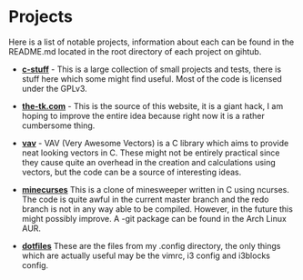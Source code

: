 <!--TITLE"the-tk.com - Projects"-->
Projects
========
Here is a list of notable projects, information about each can be found in the
README.md located in the root directory of each project on gihtub.


 - __[c-stuff](https://github.com/EliteTK/c-stuff/ "EliteTK/c-stuff · GitHub")__ -
   This is a large collection of small projects and tests, there is
   stuff here which some might find useful. Most of the code is licensed under
   the GPLv3.


 - __[the-tk.com](https://github.com/EliteTK/the-tk.com/ "EliteTK/the-tk.com · GitHub")__ -
   This is the source of this website, it is a giant hack, I am hoping to
   improve the entire idea because right now it is a rather cumbersome thing.


 - __[vav](https://github.com/EliteTK/vav/ "EliteTK/vav · GitHub")__ -
   VAV (Very Awesome Vectors) is a C library which aims to provide neat looking
   vectors in C. These might not be entirely practical since they cause quite
   an overhead in the creation and calculations using vectors, but the code can
   be a source of interesting ideas.


 - __[minecurses](https://github.com/EliteTK/minecurses/ "EliteTK/minecurses · GitHub")__
   This is a clone of minesweeper written in C using ncurses. The code is quite
   awful in the current master branch and the redo branch is not in any way
   able to be compiled. However, in the future this might possibly improve. A
   -git package can be found in the Arch Linux AUR.


 - __[dotfiles](http://github.com/EliteTK/dotfiles/ "EliteTK/dotfiles · GitHub")__
   These are the files from my .config directory, the only things which are
   actually useful may be the vimrc, i3 config and i3blocks config.

